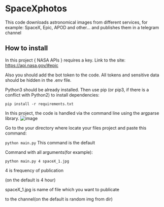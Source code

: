 # SpaceXphotos

This code downloads astronomical images from different services, for example: SpaceX, Epic, APOD and other... and publishes them in a telegram channel


## How to install

In this project { NASA APIs } requires a key.
Link to the site: https://api.nasa.gov/#epic

Also you should add the bot token to the code.
All tokens and sensitive data should be hidden in the .env file.

Python3 should be already installed. Then use pip (or pip3, if there is a conflict with Python2) to install dependencies:

```pip install -r requirements.txt```

In this project, the code is handled via the command line using the argparse library.
![image](https://github.com/user-attachments/assets/c78147a6-773d-42dd-bfa1-152426c311f5)

Go to the your directory where locate your files project
and paste this command:

```python main.py```
This command is the default

Command with all arguments(for example):

```python main.py 4 spaceX_1.jpg```

4 is frequency of publication

(on the default is 4 hour)

spaceX_1.jpg is name of file which you want to publicate

to the channel(on the default is random img from dir)
